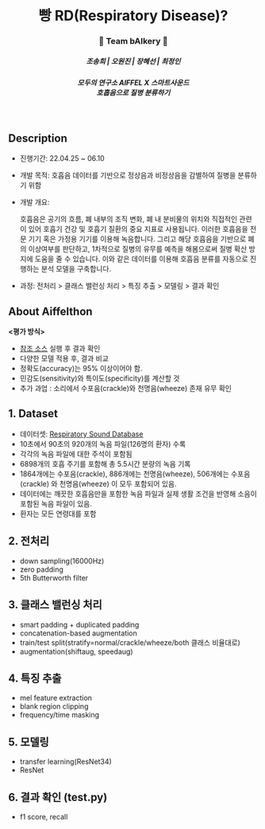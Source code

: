 

<h1 align="center"> <br>빵 RD(Respiratory Disease)?</h1>
<h3 align="center"> 🥨 Team bAIkery 🥨</h3>
<h5 align="center"> 조송희 | 오원진 | 장혜선 | 최정인 </h5>
<h5 align="center">
모두의 연구소 AIFFEL X 스마트사운드<br>
호흡음으로 질병 분류하기<br>
</h5>
<br>

<div align="center">
  

</div>

## Description
<div align="center">
  

</div>

- 진행기간: 22.04.25 ~ 06.10
- 개발 목적: 호흡음 데이터를 기반으로 정상음과 비정상음을 감별하여 질병을 분류하기 위함
- 개발 개요:
  
  호흡음은 공기의 흐름, 폐 내부의 조직 변화, 폐 내 분비물의 위치와 직접적인 관련이 있어 호흡기 건강 및 호흡기 질환의 중요 지표로 사용됩니다. 이러한 호흡음을 전문 기기 혹은 가정용 기기를 이용해 녹음합니다. 그리고 해당 호흡음을 기반으로 폐의 이상여부를 판단하고, 1차적으로 질병의 유무를 예측을 해봄으로써 질병 확산 방지에 도움을 줄 수 있습니다. 이와 같은 데이터를 이용해 호흡음 분류를 자동으로 진행하는 분석 모델을 구축합니다.
- 과정: 전처리 > 클래스 밸런싱 처리 > 특징 추출 > 모델링 > 결과 확인

## About Aiffelthon
**<평가 방식>** 

- [참조 소스](https://github.com/Shivam-316/Respiratory-Disease-Detection) 실행 후 결과 확인
- 다양한 모델 적용 후,  결과 비교
- 정확도(accuracy)는 95% 이상이어야 함.
- 민감도(sensitivity)와 특이도(specificity)를 계산할 것
- 추가 과업 : 소리에서 수포음(crackle)와 천명음(wheeze) 존재 유무 확인


## 1. Dataset 

- 데이터셋: [Respiratory Sound Database](https://www.kaggle.com/datasets/vbookshelf/respiratory-sound-database) 
- 10초에서 90초의 920개의 녹음 파일(126명의 환자) 수록
- 각각의 녹음 파일에 대한 주석이 포함됨
- 6898개의 호흡 주기를 포함해 총 5.5시간 분량의 녹음 기록 
- 1864개에는 수포음(crackle), 886개에는 천명음(wheeze), 506개에는 수포음(crackle) 와 천명음(wheeze) 이 모두 포함되어 있음. 
- 데이터에는 깨끗한 호흡음만을 포함한 녹음 파일과 실제 생활 조건을 반영해 소음이 포함된 녹음 파일이 있음. 
- 환자는 모든 연령대를 포함

## 2. 전처리
- down sampling(16000Hz)
- zero padding
- 5th Butterworth filter

## 3. 클래스 밸런싱 처리
- smart padding + duplicated padding
- concatenation-based augmentation
- train/test split(stratify=normal/crackle/wheeze/both 클래스 비율대로)
- augmentation(shiftaug, speedaug)

## 4. 특징 추출
- mel feature extraction
- blank region clipping
- frequency/time masking

## 5. 모델링
- transfer learning(ResNet34)
- ResNet

## 6. 결과 확인 (test.py)
- f1 score, recall

<br>
<br>
<br>
